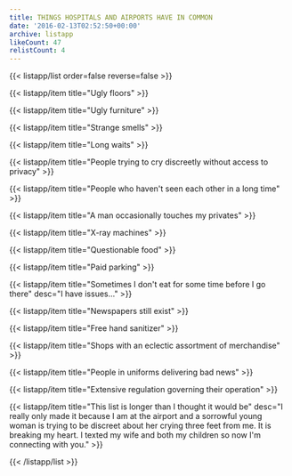 ```yaml
---
title: THINGS HOSPITALS AND AIRPORTS HAVE IN COMMON
date: '2016-02-13T02:52:50+00:00'
archive: listapp
likeCount: 47
relistCount: 4
---
```


{{< listapp/list order=false reverse=false >}}

   {{< listapp/item title="Ugly floors" >}}

   {{< listapp/item title="Ugly furniture" >}}

   {{< listapp/item title="Strange smells" >}}

   {{< listapp/item title="Long waits" >}}

   {{< listapp/item title="People trying to cry discreetly without access to privacy" >}}

   {{< listapp/item title="People who haven't seen each other in a long time" >}}

   {{< listapp/item title="A man occasionally touches my privates" >}}

   {{< listapp/item title="X-ray machines" >}}

   {{< listapp/item title="Questionable food" >}}

   {{< listapp/item title="Paid parking" >}}

   {{< listapp/item title="Sometimes I don't eat for some time before I go there"
      desc="I have issues..." >}}

   {{< listapp/item title="Newspapers still exist" >}}

   {{< listapp/item title="Free hand sanitizer" >}}

   {{< listapp/item title="Shops with an eclectic assortment of merchandise" >}}

   {{< listapp/item title="People in uniforms delivering bad news" >}}

   {{< listapp/item title="Extensive regulation governing their operation" >}}

   {{< listapp/item title="This list is longer than I thought it would be"
      desc="I really only made it because I am at the airport and a sorrowful young woman is trying to be discreet about her crying three feet from me. It is breaking my heart. I texted my wife and both my children so now I'm connecting with you." >}}

{{< /listapp/list >}}
